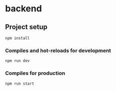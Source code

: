 # backend

## Project setup
```
npm install
```

### Compiles and hot-reloads for development
```
npm run dev
```

### Compiles for production
```
npm run start
```
